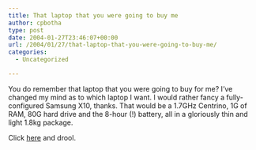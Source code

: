 ```yaml
---
title: That laptop that you were going to buy me
author: cpbotha
type: post
date: 2004-01-27T23:46:07+00:00
url: /2004/01/27/that-laptop-that-you-were-going-to-buy-me/
categories:
  - Uncategorized

---
```

You do remember that laptop that you were going to buy for me? I&#8217;ve changed my mind as to which laptop I want. I would rather fancy a fully-configured Samsung X10, thanks. That would be a 1.7GHz Centrino, 1G of RAM, 80G hard drive and the 8-hour (!) battery, all in a gloriously thin and light 1.8kg package.

Click [here][1] and drool.

 [1]: http://www.samsung.com/Products/NotebookComputer/SamsungXseries/NotebookComputer_SamsungXseries_SamsungX10_sp.htm